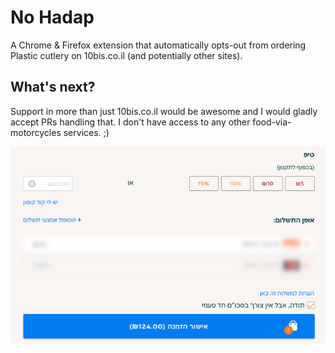 # No Hadap
A Chrome & Firefox extension that automatically opts-out from ordering Plastic cutlery on 10bis.co.il (and potentially other sites).

## What's next?
Support in more than just 10bis.co.il would be awesome and I would gladly accept PRs handling that. I don't have access to any other food-via-motorcycles services. ;)

<p align="center">
  <img src="./no-hadap.png">
</p>
